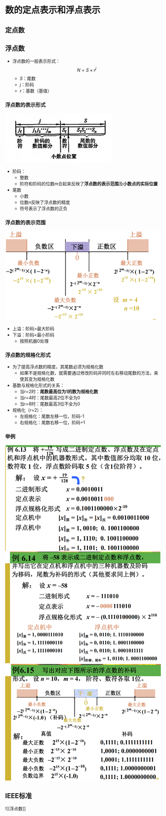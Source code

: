 # 数的定点表示和浮点表示
## 定点数

## 浮点数
- 浮点数的一般表示形式：$$N = S\times r^j$$
	- $S$：尾数
	- $j$：阶码
	- $r$：基数（基值）
### 浮点数的表示形式
![image.png](https://raw.githubusercontent.com/alwaysmissin/picgo/main/20230408130305.png)
- 阶码：
	- 整数
	- 阶符和阶码的位数$m$合起来反映了**浮点数的表示范围**及**小数点的实际位置**
- 尾数
	- 小数
	- 位数$n$反映了浮点数的精度
	- 符号表示了浮点数的正负

### 浮点数的表示范围
![image.png](https://raw.githubusercontent.com/alwaysmissin/picgo/main/20230408130923.png)
- 上溢：阶码>最大阶码
- 下溢：阶码<最小阶码
	- 按照机器0处理

### 浮点数的规格化形式
- 为了提高浮点数的精度，其尾数必须为规格化数
	- 如果不是规格化数，就需要通过修改阶码并同时左右移动尾数的方法，来使其变为规格化数
- 基数与规格化形式的关系：
	- 当r=2时：**尾数最高位为1的数为规格化数**
	- 当r=4时：尾数最高2位不全为0
	- 当r=8时：尾数最高3位不全为0
- 规格化（r=2）：
	- 左规格化：尾数左移一位，阶码-1
	- 右规格化：尾数右移一位，阶码+1

### 举例
![image.png](https://raw.githubusercontent.com/alwaysmissin/picgo/main/20230408140837.png)
![image.png](https://raw.githubusercontent.com/alwaysmissin/picgo/main/20230408141335.png)
![image.png](https://raw.githubusercontent.com/alwaysmissin/picgo/main/20230408141359.png)

## IEEE标准
![[浮点数]]